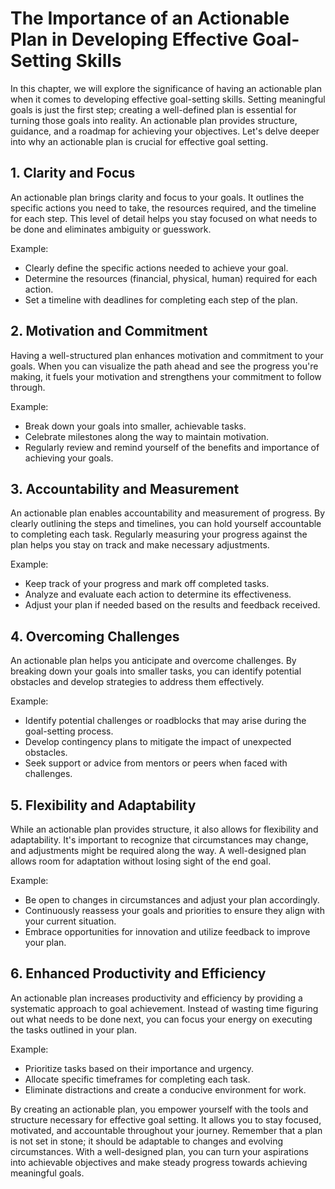 The Importance of an Actionable Plan in Developing Effective Goal-Setting Skills
============================================================================================

In this chapter, we will explore the significance of having an actionable plan when it comes to developing effective goal-setting skills. Setting meaningful goals is just the first step; creating a well-defined plan is essential for turning those goals into reality. An actionable plan provides structure, guidance, and a roadmap for achieving your objectives. Let's delve deeper into why an actionable plan is crucial for effective goal setting.

**1. Clarity and Focus**
------------------------

An actionable plan brings clarity and focus to your goals. It outlines the specific actions you need to take, the resources required, and the timeline for each step. This level of detail helps you stay focused on what needs to be done and eliminates ambiguity or guesswork.

Example:

* Clearly define the specific actions needed to achieve your goal.
* Determine the resources (financial, physical, human) required for each action.
* Set a timeline with deadlines for completing each step of the plan.

**2. Motivation and Commitment**
--------------------------------

Having a well-structured plan enhances motivation and commitment to your goals. When you can visualize the path ahead and see the progress you're making, it fuels your motivation and strengthens your commitment to follow through.

Example:

* Break down your goals into smaller, achievable tasks.
* Celebrate milestones along the way to maintain motivation.
* Regularly review and remind yourself of the benefits and importance of achieving your goals.

**3. Accountability and Measurement**
-------------------------------------

An actionable plan enables accountability and measurement of progress. By clearly outlining the steps and timelines, you can hold yourself accountable to completing each task. Regularly measuring your progress against the plan helps you stay on track and make necessary adjustments.

Example:

* Keep track of your progress and mark off completed tasks.
* Analyze and evaluate each action to determine its effectiveness.
* Adjust your plan if needed based on the results and feedback received.

**4. Overcoming Challenges**
----------------------------

An actionable plan helps you anticipate and overcome challenges. By breaking down your goals into smaller tasks, you can identify potential obstacles and develop strategies to address them effectively.

Example:

* Identify potential challenges or roadblocks that may arise during the goal-setting process.
* Develop contingency plans to mitigate the impact of unexpected obstacles.
* Seek support or advice from mentors or peers when faced with challenges.

**5. Flexibility and Adaptability**
-----------------------------------

While an actionable plan provides structure, it also allows for flexibility and adaptability. It's important to recognize that circumstances may change, and adjustments might be required along the way. A well-designed plan allows room for adaptation without losing sight of the end goal.

Example:

* Be open to changes in circumstances and adjust your plan accordingly.
* Continuously reassess your goals and priorities to ensure they align with your current situation.
* Embrace opportunities for innovation and utilize feedback to improve your plan.

**6. Enhanced Productivity and Efficiency**
-------------------------------------------

An actionable plan increases productivity and efficiency by providing a systematic approach to goal achievement. Instead of wasting time figuring out what needs to be done next, you can focus your energy on executing the tasks outlined in your plan.

Example:

* Prioritize tasks based on their importance and urgency.
* Allocate specific timeframes for completing each task.
* Eliminate distractions and create a conducive environment for work.

By creating an actionable plan, you empower yourself with the tools and structure necessary for effective goal setting. It allows you to stay focused, motivated, and accountable throughout your journey. Remember that a plan is not set in stone; it should be adaptable to changes and evolving circumstances. With a well-designed plan, you can turn your aspirations into achievable objectives and make steady progress towards achieving meaningful goals.
